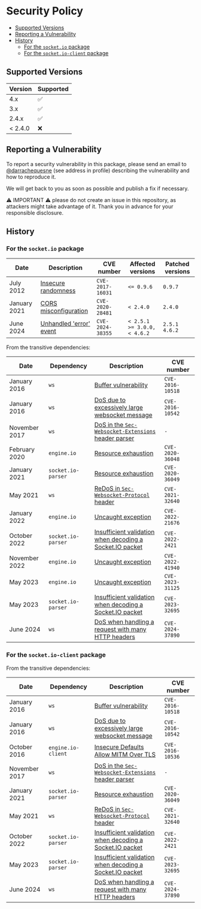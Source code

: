 # Security Policy

<!-- TOC -->
  * [Supported Versions](#supported-versions)
  * [Reporting a Vulnerability](#reporting-a-vulnerability)
  * [History](#history)
    * [For the `socket.io` package](#for-the-socketio-package)
    * [For the `socket.io-client` package](#for-the-socketio-client-package)
<!-- TOC -->

## Supported Versions

| Version | Supported          |
|---------|--------------------|
| 4.x     | :white_check_mark: |
| 3.x     | :white_check_mark: |
| 2.4.x   | :white_check_mark: |
| < 2.4.0 | :x:                |

## Reporting a Vulnerability

To report a security vulnerability in this package, please send an email to [@darrachequesne](https://github.com/darrachequesne) (see address in profile) describing the vulnerability and how to reproduce it.

We will get back to you as soon as possible and publish a fix if necessary.

:warning: IMPORTANT :warning: please do not create an issue in this repository, as attackers might take advantage of it. Thank you in advance for your responsible disclosure.

## History

### For the `socket.io` package

| Date         | Description                                                                  | CVE number       | Affected versions                   | Patched versions      |
|--------------|------------------------------------------------------------------------------|------------------|-------------------------------------|-----------------------|
| July 2012    | [Insecure randomness](https://github.com/advisories/GHSA-qv2v-m59f-v5fw)     | `CVE-2017-16031` | `<= 0.9.6`                          | `0.9.7`               |
| January 2021 | [CORS misconfiguration](https://github.com/advisories/GHSA-fxwf-4rqh-v8g3)   | `CVE-2020-28481` | `< 2.4.0`                           | `2.4.0`               |
| June 2024    | [Unhandled 'error' event](https://github.com/advisories/GHSA-25hc-qcg6-38wj) | `CVE-2024-38355` | `< 2.5.1` <br/> `>= 3.0.0, < 4.6.2` | `2.5.1` <br/> `4.6.2` |

From the transitive dependencies:

| Date          | Dependency         | Description                                                                                                   | CVE number       |
|---------------|--------------------|---------------------------------------------------------------------------------------------------------------|------------------|
| January 2016  | `ws`               | [Buffer vulnerability](https://github.com/advisories/GHSA-2mhh-w6q8-5hxw)                                     | `CVE-2016-10518` |
| January 2016  | `ws`               | [DoS due to excessively large websocket message](https://github.com/advisories/GHSA-6663-c963-2gqg)           | `CVE-2016-10542` |
| November 2017 | `ws`               | [DoS in the `Sec-Websocket-Extensions` header parser](https://github.com/advisories/GHSA-5v72-xg48-5rpm)      | `-`              |
| February 2020 | `engine.io`        | [Resource exhaustion](https://github.com/advisories/GHSA-j4f2-536g-r55m)                                      | `CVE-2020-36048` |
| January 2021  | `socket.io-parser` | [Resource exhaustion](https://github.com/advisories/GHSA-xfhh-g9f5-x4m4)                                      | `CVE-2020-36049` |
| May 2021      | `ws`               | [ReDoS in `Sec-Websocket-Protocol` header](https://github.com/advisories/GHSA-6fc8-4gx4-v693)                 | `CVE-2021-32640` |
| January 2022  | `engine.io`        | [Uncaught exception](https://github.com/advisories/GHSA-273r-mgr4-v34f)                                       | `CVE-2022-21676` |
| October 2022  | `socket.io-parser` | [Insufficient validation when decoding a Socket.IO packet](https://github.com/advisories/GHSA-qm95-pgcg-qqfq) | `CVE-2022-2421`  |
| November 2022 | `engine.io`        | [Uncaught exception](https://github.com/advisories/GHSA-r7qp-cfhv-p84w)                                       | `CVE-2022-41940` |
| May 2023      | `engine.io`        | [Uncaught exception](https://github.com/advisories/GHSA-q9mw-68c2-j6m5)                                       | `CVE-2023-31125` |
| May 2023      | `socket.io-parser` | [Insufficient validation when decoding a Socket.IO packet](https://github.com/advisories/GHSA-cqmj-92xf-r6r9) | `CVE-2023-32695` |
| June 2024     | `ws`               | [DoS when handling a request with many HTTP headers](https://github.com/advisories/GHSA-3h5v-q93c-6h6q)       | `CVE-2024-37890` |

### For the `socket.io-client` package

From the transitive dependencies:

| Date          | Dependency         | Description                                                                                                   | CVE number       |
|---------------|--------------------|---------------------------------------------------------------------------------------------------------------|------------------|
| January 2016  | `ws`               | [Buffer vulnerability](https://github.com/advisories/GHSA-2mhh-w6q8-5hxw)                                     | `CVE-2016-10518` |
| January 2016  | `ws`               | [DoS due to excessively large websocket message](https://github.com/advisories/GHSA-6663-c963-2gqg)           | `CVE-2016-10542` |
| October 2016  | `engine.io-client` | [Insecure Defaults Allow MITM Over TLS](https://github.com/advisories/GHSA-4r4m-hjwj-43p8)                    | `CVE-2016-10536` |
| November 2017 | `ws`               | [DoS in the `Sec-Websocket-Extensions` header parser](https://github.com/advisories/GHSA-5v72-xg48-5rpm)      | `-`              |
| January 2021  | `socket.io-parser` | [Resource exhaustion](https://github.com/advisories/GHSA-xfhh-g9f5-x4m4)                                      | `CVE-2020-36049` |
| May 2021      | `ws`               | [ReDoS in `Sec-Websocket-Protocol` header](https://github.com/advisories/GHSA-6fc8-4gx4-v693)                 | `CVE-2021-32640` |
| October 2022  | `socket.io-parser` | [Insufficient validation when decoding a Socket.IO packet](https://github.com/advisories/GHSA-qm95-pgcg-qqfq) | `CVE-2022-2421`  |
| May 2023      | `socket.io-parser` | [Insufficient validation when decoding a Socket.IO packet](https://github.com/advisories/GHSA-cqmj-92xf-r6r9) | `CVE-2023-32695` |
| June 2024     | `ws`               | [DoS when handling a request with many HTTP headers](https://github.com/advisories/GHSA-3h5v-q93c-6h6q)       | `CVE-2024-37890` |
